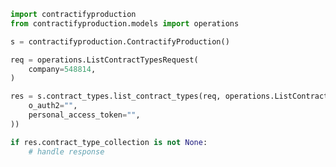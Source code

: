 <!-- Start SDK Example Usage -->
```python
import contractifyproduction
from contractifyproduction.models import operations

s = contractifyproduction.ContractifyProduction()

req = operations.ListContractTypesRequest(
    company=548814,
)

res = s.contract_types.list_contract_types(req, operations.ListContractTypesSecurity(
    o_auth2="",
    personal_access_token="",
))

if res.contract_type_collection is not None:
    # handle response
```
<!-- End SDK Example Usage -->